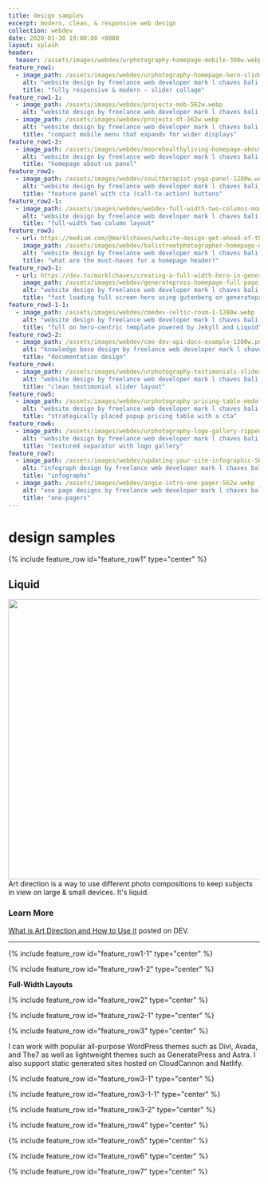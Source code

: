 ```yaml
---
title: design samples
excerpt: modern, clean, & responsive web design 
collection: webdev
date: 2020-01-30 19:00:00 +0800
layout: splash
header:
  teaser: /assets/images/webdev/urphotography-homepage-mobile-300w.webp
feature_row1:
  - image_path: /assets/images/webdev/urphotography-homepage-hero-slider-yoga-1280w.webp
    alt: "website design by freelance web developer mark l chaves bali indonesia"
    title: "fully responsive & modern - slider collage"
feature_row1-1:
  - image_path: /assets/images/webdev/projectx-mob-562w.webp
    alt: "website design by freelance web developer mark l chaves bali indonesia"
  - image_path: /assets/images/webdev/projectx-dt-562w.webp
    alt: "website design by freelance web developer mark l chaves bali indonesia"
    title: "compact mobile menu that expands for wider displays"
feature_row1-2:
  - image_path: /assets/images/webdev/moorehealthyliving-homepage-about-panel-1280w.webp
    alt: "website design by freelance web developer mark l chaves bali indonesia"
    title: "homepage about-us panel"
feature_row2:
  - image_path: /assets/images/webdev/soultherapist-yoga-panel-1280w.webp
    alt: "website design by freelance web developer mark l chaves bali indonesia"
    title: "feature panel with cta (call-to-action) buttons"
feature_row2-1:
  - image_path: /assets/images/webdev/webdev-full-width-two-columns-moody-bg-1280w.webp
    alt: "website design by freelance web developer mark l chaves bali indonesia"
    title: "full-width two column layout"
feature_row3:
  - url: https://medium.com/@marklchaves/website-design-get-ahead-of-the-curve-with-your-header-31cc29e3f833
    image_path: /assets/images/webdev/balistreetphotographer-homepage-new-logo-1280w.webp
    alt: "website design by freelance web developer mark l chaves bali indonesia"
    title: "what are the must-haves for a homepage header?"
feature_row3-1:
  - url: https://dev.to/marklchaves/creating-a-full-width-hero-in-generatepress-free-version-1ki9
    image_path: /assets/images/webdev/generatepress-homepage-full-page-hero-1280w.webp
    alt: "website design by freelance web developer mark l chaves bali indonesia"
    title: "fast loading full screen hero using gutenberg on generatepress&mdash;no plugins"
feature_row3-1-1:
  - image_path: /assets/images/webdev/cmedev-celtic-room-1-1280w.webp
    alt: "website design by freelance web developer mark l chaves bali indonesia"
    title: "full on hero-centric template powered by Jekyll and Liquid"
feature_row3-2:
  - image_path: /assets/images/webdev/cme-dev-api-docs-example-1280w.png
    alt: "knowledge base design by freelance web developer mark l chaves bali indonesia"
    title: "documentation design"
feature_row4:
  - image_path: /assets/images/webdev/urphotography-testimonials-slider-1280w.webp
    alt: "website design by freelance web developer mark l chaves bali indonesia"
    title: "clean testimonial slider layout"
feature_row5:
  - image_path: /assets/images/webdev/urphotography-pricing-table-modal-1280w.webp
    alt: "website design by freelance web developer mark l chaves bali indonesia"
    title: "strategically placed popup pricing table with a cta"
feature_row6:
  - image_path: /assets/images/webdev/urphotography-logo-gallery-ripped-paper-1280w.webp
    alt: "website design by freelance web developer mark l chaves bali indonesia"
    title: "textured separator with logo gallery"
feature_row7:
  - image_path: /assets/images/webdev/updating-your-site-infographic-562w.webp
    alt: "infograph design by freelance web developer mark l chaves bali indonesia"
    title: "infographs"
  - image_path: /assets/images/webdev/angie-intro-one-pager-562w.webp
    alt: "one page designs by freelance web developer mark l chaves bali indonesia"
    title: "one-pagers"
---
```

# design samples

{% include feature_row id="feature_row1" type="center" %}

## Liquid 

<img class="animated-gif" src="https://i.giphy.com/media/TfFGc2amScfP8TOTYb/giphy.gif" width="562"> 
<div class="clearfix">Art direction is a way to use different photo compositions to keep subjects in view on large & small devices. It's liquid.</div>

### Learn More

[What is Art Direction and How to Use it](https://dev.to/marklchaves/what-is-art-direction-and-how-to-use-it-1o3n) posted on DEV.

---

{% include feature_row id="feature_row1-1" type="center" %}

{% include feature_row id="feature_row1-2" type="center" %}

**Full-Width Layouts**

{% include feature_row id="feature_row2" type="center" %}

{% include feature_row id="feature_row2-1" type="center" %}

{% include feature_row id="feature_row3" type="center" %}

I can work with popular all-purpose WordPress themes such as Divi, Avada, and The7 as well as lightweight themes such as GeneratePress and Astra. I also support static generated sites hosted on CloudCannon and Netlify.

{% include feature_row id="feature_row3-1" type="center" %}

<a id="celtic"></a>

{% include feature_row id="feature_row3-1-1" type="center" %}

{% include feature_row id="feature_row3-2" type="center" %}

{% include feature_row id="feature_row4" type="center" %}

{% include feature_row id="feature_row5" type="center" %}

{% include feature_row id="feature_row6" type="center" %}

{% include feature_row id="feature_row7" type="center" %}